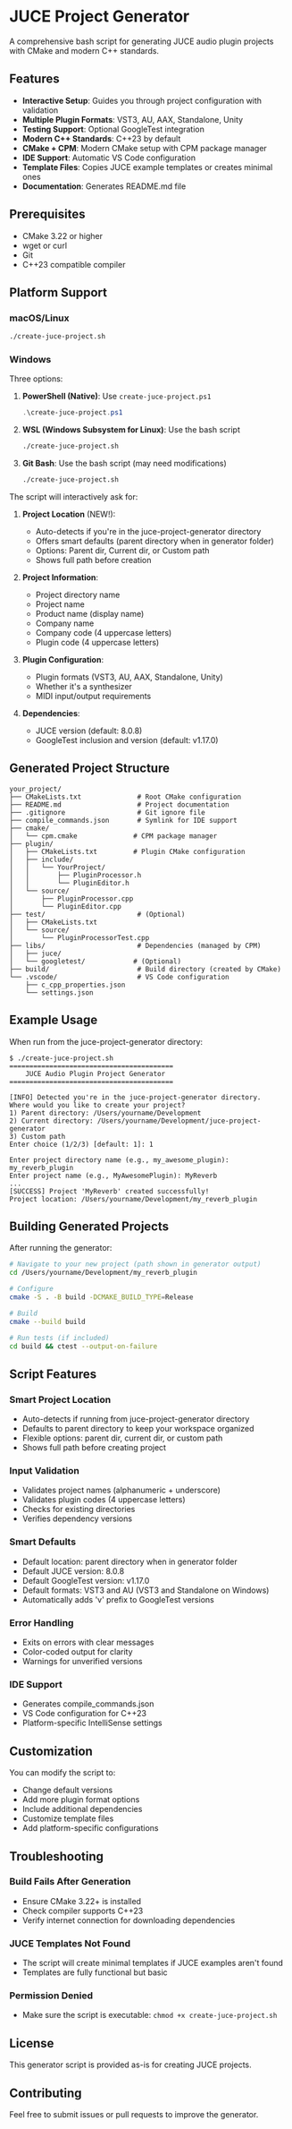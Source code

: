 # JUCE Project Generator

A comprehensive bash script for generating JUCE audio plugin projects with CMake and modern C++ standards.

## Features

- **Interactive Setup**: Guides you through project configuration with validation
- **Multiple Plugin Formats**: VST3, AU, AAX, Standalone, Unity
- **Testing Support**: Optional GoogleTest integration
- **Modern C++ Standards**: C++23 by default
- **CMake + CPM**: Modern CMake setup with CPM package manager
- **IDE Support**: Automatic VS Code configuration
- **Template Files**: Copies JUCE example templates or creates minimal ones
- **Documentation**: Generates README.md file

## Prerequisites

- CMake 3.22 or higher
- wget or curl
- Git
- C++23 compatible compiler

## Platform Support

### macOS/Linux
```bash
./create-juce-project.sh
```

### Windows
Three options:
1. **PowerShell (Native)**: Use `create-juce-project.ps1`
   ```powershell
   .\create-juce-project.ps1
   ```

2. **WSL (Windows Subsystem for Linux)**: Use the bash script
   ```bash
   ./create-juce-project.sh
   ```

3. **Git Bash**: Use the bash script (may need modifications)
   ```bash
   ./create-juce-project.sh
   ```

The script will interactively ask for:

1. **Project Location** (NEW!):
   - Auto-detects if you're in the juce-project-generator directory
   - Offers smart defaults (parent directory when in generator folder)
   - Options: Parent dir, Current dir, or Custom path
   - Shows full path before creation

2. **Project Information**:
   - Project directory name
   - Project name
   - Product name (display name)
   - Company name
   - Company code (4 uppercase letters)
   - Plugin code (4 uppercase letters)

3. **Plugin Configuration**:
   - Plugin formats (VST3, AU, AAX, Standalone, Unity)
   - Whether it's a synthesizer
   - MIDI input/output requirements

4. **Dependencies**:
   - JUCE version (default: 8.0.8)
   - GoogleTest inclusion and version (default: v1.17.0)

## Generated Project Structure

```
your_project/
├── CMakeLists.txt              # Root CMake configuration
├── README.md                   # Project documentation
├── .gitignore                  # Git ignore file
├── compile_commands.json       # Symlink for IDE support
├── cmake/
│   └── cpm.cmake              # CPM package manager
├── plugin/
│   ├── CMakeLists.txt         # Plugin CMake configuration
│   ├── include/
│   │   └── YourProject/
│   │       ├── PluginProcessor.h
│   │       └── PluginEditor.h
│   └── source/
│       ├── PluginProcessor.cpp
│       └── PluginEditor.cpp
├── test/                       # (Optional)
│   ├── CMakeLists.txt
│   └── source/
│       └── PluginProcessorTest.cpp
├── libs/                       # Dependencies (managed by CPM)
│   ├── juce/
│   └── googletest/            # (Optional)
├── build/                      # Build directory (created by CMake)
└── .vscode/                    # VS Code configuration
    ├── c_cpp_properties.json
    └── settings.json
```

## Example Usage

When run from the juce-project-generator directory:
```
$ ./create-juce-project.sh
=========================================
    JUCE Audio Plugin Project Generator
=========================================

[INFO] Detected you're in the juce-project-generator directory.
Where would you like to create your project?
1) Parent directory: /Users/yourname/Development
2) Current directory: /Users/yourname/Development/juce-project-generator  
3) Custom path
Enter choice (1/2/3) [default: 1]: 1

Enter project directory name (e.g., my_awesome_plugin): my_reverb_plugin
Enter project name (e.g., MyAwesomePlugin): MyReverb
...
[SUCCESS] Project 'MyReverb' created successfully!
Project location: /Users/yourname/Development/my_reverb_plugin
```

## Building Generated Projects

After running the generator:

```bash
# Navigate to your new project (path shown in generator output)
cd /Users/yourname/Development/my_reverb_plugin

# Configure
cmake -S . -B build -DCMAKE_BUILD_TYPE=Release

# Build
cmake --build build

# Run tests (if included)
cd build && ctest --output-on-failure
```

## Script Features

### Smart Project Location
- Auto-detects if running from juce-project-generator directory
- Defaults to parent directory to keep your workspace organized
- Flexible options: parent dir, current dir, or custom path
- Shows full path before creating project

### Input Validation
- Validates project names (alphanumeric + underscore)
- Validates plugin codes (4 uppercase letters)
- Checks for existing directories
- Verifies dependency versions

### Smart Defaults
- Default location: parent directory when in generator folder
- Default JUCE version: 8.0.8
- Default GoogleTest version: v1.17.0
- Default formats: VST3 and AU (VST3 and Standalone on Windows)
- Automatically adds 'v' prefix to GoogleTest versions

### Error Handling
- Exits on errors with clear messages
- Color-coded output for clarity
- Warnings for unverified versions

### IDE Support
- Generates compile_commands.json
- VS Code configuration for C++23
- Platform-specific IntelliSense settings

## Customization

You can modify the script to:
- Change default versions
- Add more plugin format options
- Include additional dependencies
- Customize template files
- Add platform-specific configurations

## Troubleshooting

### Build Fails After Generation
- Ensure CMake 3.22+ is installed
- Check compiler supports C++23
- Verify internet connection for downloading dependencies

### JUCE Templates Not Found
- The script will create minimal templates if JUCE examples aren't found
- Templates are fully functional but basic

### Permission Denied
- Make sure the script is executable: `chmod +x create-juce-project.sh`

## License

This generator script is provided as-is for creating JUCE projects.

## Contributing

Feel free to submit issues or pull requests to improve the generator.